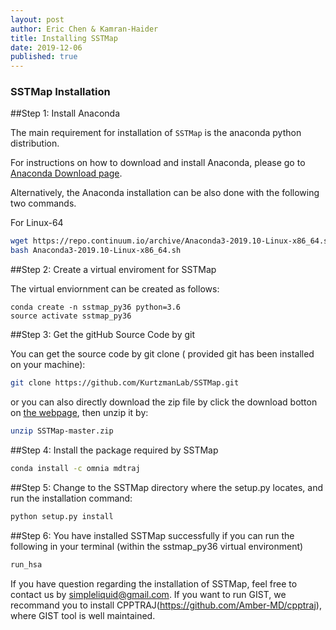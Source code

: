```yaml
---
layout: post
author: Eric Chen & Kamran-Haider
title: Installing SSTMap
date: 2019-12-06
published: true
---
```


### SSTMap Installation

##Step 1: Install Anaconda

The main requirement for installation of `SSTMap` is the anaconda python distribution.

<!--more-->


For instructions on how to download and install Anaconda, please go to [Anaconda Download page](https://www.anaconda.com/distribution/).
 

Alternatively, the Anaconda installation can be also done with the following two commands. 

For Linux-64
```bash
wget https://repo.continuum.io/archive/Anaconda3-2019.10-Linux-x86_64.sh
bash Anaconda3-2019.10-Linux-x86_64.sh
```
##Step 2: Create a virtual enviroment for SSTMap

<!--more-->

The virtual enviornment can be created as follows:

```
conda create -n sstmap_py36 python=3.6
source activate sstmap_py36
```


##Step 3: Get the gitHub Source Code by git


You can get the source code by git clone ( provided git has been installed on your machine):

```bash 
git clone https://github.com/KurtzmanLab/SSTMap.git

```

or you can also directly download the zip file by click the download botton on [the webpage](https://github.com/KurtzmanLab/SSTMap), then unzip it by:

```bash
unzip SSTMap-master.zip

```
##Step 4: Install the package required by SSTMap 

```bash
conda install -c omnia mdtraj
```
##Step 5: Change to the SSTMap directory where the setup.py locates, and run the installation command:

```bash
python setup.py install 
```
##Step 6: You have installed SSTMap successfully if you can run the following in your terminal (within the sstmap_py36 virtual environment)

```bash
run_hsa
```

If you have question regarding the installation of SSTMap, feel free to contact us by simpleliquid@gmail.com. If you want to run GIST, we recommand you to install CPPTRAJ(https://github.com/Amber-MD/cpptraj), where GIST tool is well maintained.
